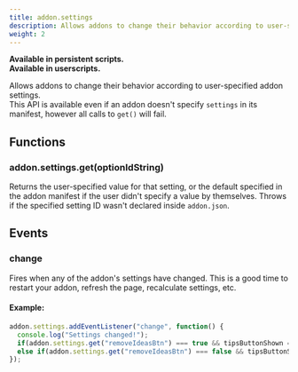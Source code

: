 ```yaml
---
title: addon.settings
description: Allows addons to change their behavior according to user-specified addon settings.  
weight: 2
---
```


**Available in persistent scripts.**  
**Available in userscripts.**

Allows addons to change their behavior according to user-specified addon settings.  
This API is available even if an addon doesn't specify `settings` in its manifest, however all calls to `get()` will fail.

## Functions
### addon.settings.get(optionIdString)
Returns the user-specified value for that setting, or the default specified in the addon manifest if the user didn't specify a value by themselves.
Throws if the specified setting ID wasn't declared inside `addon.json`.

## Events
### change
Fires when any of the addon's settings have changed. This is a good time to restart your addon, refresh the page, recalculate settings, etc.
#### Example:
```js
addon.settings.addEventListener("change", function() {
  console.log("Settings changed!");
  if(addon.settings.get("removeIdeasBtn") === true && tipsButtonShown === false) showTipsButton();
  else if(addon.settings.get("removeIdeasBtn") === false && tipsButtonShown === true) hideTipsButton();
});
```
